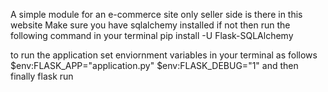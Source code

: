 A simple module for an e-commerce site
only seller side is there in this website
Make sure you have sqlalchemy installed
if not then run the following command in your terminal
  pip install -U Flask-SQLAlchemy

to run the application set enviornment variables in your terminal as follows
  $env:FLASK_APP="application.py"
  $env:FLASK_DEBUG="1"
and then finally
  flask run
